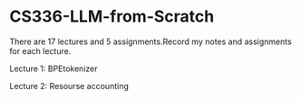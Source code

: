 # CS336-LLM-from-Scratch
There are 17 lectures and 5 assignments.Record my notes and assignments for each lecture.

Lecture 1: BPEtokenizer

Lecture 2: Resourse accounting
